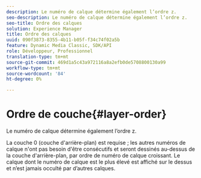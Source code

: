 ```yaml
---
description: Le numéro de calque détermine également l’ordre z.
seo-description: Le numéro de calque détermine également l’ordre z.
seo-title: Ordre des calques
solution: Experience Manager
title: Ordre des calques
uuid: 090f3873-8355-4b11-b05f-f34c74f02a5b
feature: Dynamic Media Classic, SDK/API
role: Développeur, Professionnel
translation-type: tm+mt
source-git-commit: 469d1a5c43a972116a8a2efb0de5708800130a99
workflow-type: tm+mt
source-wordcount: '84'
ht-degree: 0%

---
```



# Ordre de couche{#layer-order}

Le numéro de calque détermine également l’ordre z.

La couche 0 (couche d&#39;arrière-plan) est requise ; les autres numéros de calque n&#39;ont pas besoin d&#39;être consécutifs et seront dessinés au-dessus de la couche d&#39;arrière-plan, par ordre de numéro de calque croissant. Le calque dont le numéro de calque est le plus élevé est affiché sur le dessus et n’est jamais occulté par d’autres calques.
